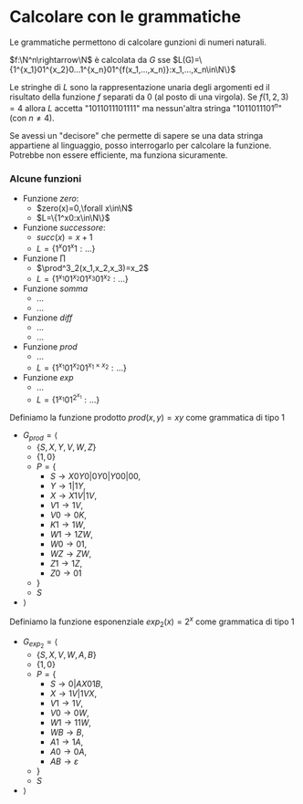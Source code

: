# Calcolare con le grammatiche

Le grammatiche permettono di calcolare gunzioni di numeri naturali.

$f:\N^n\rightarrow\N$ è calcolata da $G$ sse $L(G)=\{1^{x_1}01^{x_2}0...1^{x_n}01^{f(x_1,...,x_n)}:x_1,...,x_n\in\N\}$

Le stringhe di $L$ sono la rappresentazione unaria degli argomenti ed il risultato della funzione $f$ separati da $0$ (al posto di una virgola). Se $f(1,2,3)=4$ allora $L$ accetta "$1011011101111$" ma nessun'altra stringa "$1011011101^n$" (con $n\neq4$).

Se avessi un "decisore" che permette di sapere se una data stringa appartiene al linguaggio, posso interrogarlo per calcolare la funzione. Potrebbe non essere efficiente, ma funziona sicuramente.

### Alcune funzioni
* Funzione $zero$:
  * $zero(x)=0,\forall x\in\N$
  * $L=\{1^x0:x\in\N\}$
* Funzione $successore$:
  * $succ(x)=x+1$
  * $L=\{1^x01^x1:...\}$
* Funzione $\prod$
  * $\prod^3_2(x_1,x_2,x_3)=x_2$
  * $L=\{1^{x_1}01^{x_2}01^{x_3}01^{x_2}:...\}$
* Funzione $somma$
  * $...$
  * $...$
* Funzione $diff$
  * $...$
  * $...$
* Funzione $prod$
  * $...$
  * $L=\{1^{x_1}01^{x_2}01^{x_1\times x_2}:...\}$
* Funzione $exp$
  * $...$
  * $L=\{1^{x_1}01^{2^{x_1}}:...\}$

Definiamo la funzione prodotto $prod(x,y)=xy$ come grammatica di tipo 1
* $G_{prod}=\langle$
  * $\{S,X,Y,V,W,Z\}$
  * $\{1,0\}$
  * $P=\{$
    * $S\rightarrow X0Y0|0Y0|Y00|00,$
    * $Y\rightarrow1|1Y,$
    * $X\rightarrow X1V|1V,$
    * $V1\rightarrow1V,$
    * $V0\rightarrow0K,$
    * $K1\rightarrow1W,$
    * $W1\rightarrow1ZW,$
    * $W0\rightarrow01,$
    * $WZ\rightarrow ZW,$
    * $Z1\rightarrow1Z,$
    * $Z0\rightarrow01$
  * $\}$
  * $S$
* $\rangle$

Definiamo la funzione esponenziale $exp_2(x)=2^x$ come grammatica di tipo 1
* $G_{exp_2}=\langle$
  * $\{S,X,V,W,A,B\}$
  * $\{1,0\}$
  * $P=\{$
    * $S\rightarrow0|AX01B,$
    * $X\rightarrow1V|1VX,$
    * $V1\rightarrow1V,$
    * $V0\rightarrow0W,$
    * $W1\rightarrow11W,$
    * $WB\rightarrow B,$
    * $A1\rightarrow1A,$
    * $A0\rightarrow0A,$
    * $AB\rightarrow\varepsilon$
  * $\}$
  * $S$
* $\rangle$
